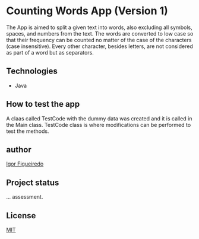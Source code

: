 # Counting Words App (Version 1)
The App is aimed to split a given text into words, also excluding all symbols, spaces, and numbers from the text. 
The words are converted to low case so that their frequency can be counted no matter of the case of the characters (case insensitive).
Every other character, besides letters, are not considered as part of a word but as separators.

## Technologies
- Java 

## How to test the app
A claas called TestCode with the dummy data was created and it is called in the Main class.
TestCode class is where modifications can be performed to test the methods.

## author
[Igor Figueiredo](https://github.com/Igor-GF)

## Project status
... assessment.

## License
[MIT](https://choosealicense.com/licenses/mit/)